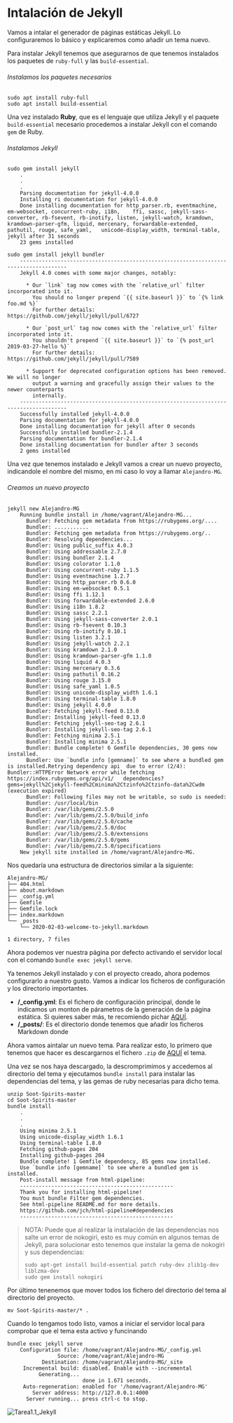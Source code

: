 # Intalación de Jekyll

Vamos a intalar el generador de páginas estáticas Jekyll. Lo configuraremos lo básico y explicaremos como añadir un tema nuevo.

Para instalar Jekyll tenemos que asegurarnos de que tenemos instalados los paquetes de `ruby-full` y las `build-essential`.

###### Instalamos los paquetes necesarios
~~~
sudo apt install ruby-full
sudo apt install build-essential
~~~

Una vez instalado **Ruby**, que es el lenguaje que utiliza Jekyll y el paquete `build-essential` necesario procedemos a instalar Jekyll con el comando `gem` de Ruby.

###### Instalamos Jekyll
~~~
sudo gem install jekyll
    .
    .
    .
    Parsing documentation for jekyll-4.0.0
    Installing ri documentation for jekyll-4.0.0
    Done installing documentation for http_parser.rb, eventmachine, em-websocket, concurrent-ruby, i18n,    ffi, sassc, jekyll-sass-converter, rb-fsevent, rb-inotify, listen, jekyll-watch, kramdown,     kramdown-parser-gfm, liquid, mercenary, forwardable-extended, pathutil, rouge, safe_yaml,   unicode-display_width, terminal-table, jekyll after 31 seconds
    23 gems installed

sudo gem install jekyll bundler
    -------------------------------------------------------------------------------------
    Jekyll 4.0 comes with some major changes, notably:

      * Our `link` tag now comes with the `relative_url` filter incorporated into it.
        You should no longer prepend `{{ site.baseurl }}` to `{% link foo.md %}`
        For further details: https://github.com/jekyll/jekyll/pull/6727

      * Our `post_url` tag now comes with the `relative_url` filter incorporated into it.
        You shouldn't prepend `{{ site.baseurl }}` to `{% post_url 2019-03-27-hello %}`
        For further details: https://github.com/jekyll/jekyll/pull/7589

      * Support for deprecated configuration options has been removed. We will no longer
        output a warning and gracefully assign their values to the newer counterparts
        internally.
    -------------------------------------------------------------------------------------
    Successfully installed jekyll-4.0.0
    Parsing documentation for jekyll-4.0.0
    Done installing documentation for jekyll after 0 seconds
    Successfully installed bundler-2.1.4
    Parsing documentation for bundler-2.1.4
    Done installing documentation for bundler after 3 seconds
    2 gems installed
~~~

Una vez que tenemos instalado e Jekyll vamos a crear un nuevo proyecto, indicandole el nombre del mismo, en mi caso lo voy a llamar `Alejandro-MG`.

###### Creamos un nuevo proyecto
~~~
jekyll new Alejandro-MG
    Running bundle install in /home/vagrant/Alejandro-MG... 
      Bundler: Fetching gem metadata from https://rubygems.org/....
      Bundler: ...........
      Bundler: Fetching gem metadata from https://rubygems.org/..
      Bundler: Resolving dependencies...
      Bundler: Using public_suffix 4.0.3
      Bundler: Using addressable 2.7.0
      Bundler: Using bundler 2.1.4
      Bundler: Using colorator 1.1.0
      Bundler: Using concurrent-ruby 1.1.5
      Bundler: Using eventmachine 1.2.7
      Bundler: Using http_parser.rb 0.6.0
      Bundler: Using em-websocket 0.5.1
      Bundler: Using ffi 1.12.1
      Bundler: Using forwardable-extended 2.6.0
      Bundler: Using i18n 1.8.2
      Bundler: Using sassc 2.2.1
      Bundler: Using jekyll-sass-converter 2.0.1
      Bundler: Using rb-fsevent 0.10.3
      Bundler: Using rb-inotify 0.10.1
      Bundler: Using listen 3.2.1
      Bundler: Using jekyll-watch 2.2.1
      Bundler: Using kramdown 2.1.0
      Bundler: Using kramdown-parser-gfm 1.1.0
      Bundler: Using liquid 4.0.3
      Bundler: Using mercenary 0.3.6
      Bundler: Using pathutil 0.16.2
      Bundler: Using rouge 3.15.0
      Bundler: Using safe_yaml 1.0.5
      Bundler: Using unicode-display_width 1.6.1
      Bundler: Using terminal-table 1.8.0
      Bundler: Using jekyll 4.0.0
      Bundler: Fetching jekyll-feed 0.13.0
      Bundler: Installing jekyll-feed 0.13.0
      Bundler: Fetching jekyll-seo-tag 2.6.1
      Bundler: Installing jekyll-seo-tag 2.6.1
      Bundler: Fetching minima 2.5.1
      Bundler: Installing minima 2.5.1
      Bundler: Bundle complete! 6 Gemfile dependencies, 30 gems now installed.
      Bundler: Use `bundle info [gemname]` to see where a bundled gem is installed.Retrying dependency api  due to error (2/4): Bundler::HTTPError Network error while fetching https://index.rubygems.org/api/v1/   dependencies?gems=jekyll%2Cjekyll-feed%2Cminima%2Ctzinfo%2Ctzinfo-data%2Cwdm (execution expired)
      Bundler: Following files may not be writable, so sudo is needed:
      Bundler: /usr/local/bin
      Bundler: /var/lib/gems/2.5.0
      Bundler: /var/lib/gems/2.5.0/build_info
      Bundler: /var/lib/gems/2.5.0/cache
      Bundler: /var/lib/gems/2.5.0/doc
      Bundler: /var/lib/gems/2.5.0/extensions
      Bundler: /var/lib/gems/2.5.0/gems
      Bundler: /var/lib/gems/2.5.0/specifications
    New jekyll site installed in /home/vagrant/Alejandro-MG. 
~~~

Nos quedaría una estructura de directorios similar a la siguiente:
~~~
Alejandro-MG/
├── 404.html
├── about.markdown
├── _config.yml
├── Gemfile
├── Gemfile.lock
├── index.markdown
└── _posts
    └── 2020-02-03-welcome-to-jekyll.markdown

1 directory, 7 files
~~~

Ahora podemos ver nuestra página por defecto activando el servidor local con el comando `bundle exec jekyll serve`.

Ya tenemos Jekyll instalado y con el proyecto creado, ahora podemos configurarlo a nuestro gusto. Vamos a indicar los ficheros de configuración y los directorio importantes.

* **/_config.yml**: Es el fichero de configuración principal, donde le indicamos un monton de párametros de la generación de la página estática. Si quieres saber más, te recomiendo pichar [AQUÍ](https://jekyllrb.com/docs/configuration/).
* **/_posts/**: Es el directorio donde tenemos que añadir los ficheros Markdown donde 

Ahora vamos aintalar un nuevo tema. Para realizar esto, lo primero que tenemos que hacer es descargarnos el fichero `.zip` de [AQUÍ](http://jekyllthemes.org/) el tema.

Una vez se nos haya descargado, la descromprimimos y accedemos al directorio del tema y ejecutamos `bundle install` para instalar las dependencias del tema, y las gemas de ruby necesarias para dicho tema.

~~~ 
unzip Soot-Spirits-master 
cd Soot-Spirits-master
bundle install
    .
    .
    .
    Using minima 2.5.1
    Using unicode-display_width 1.6.1
    Using terminal-table 1.8.0
    Fetching github-pages 204
    Installing github-pages 204
    Bundle complete! 1 Gemfile dependency, 85 gems now installed.
    Use `bundle info [gemname]` to see where a bundled gem is installed.
    Post-install message from html-pipeline:
    -------------------------------------------------
    Thank you for installing html-pipeline!
    You must bundle Filter gem dependencies.
    See html-pipeline README.md for more details.
    https://github.com/jch/html-pipeline#dependencies
    -------------------------------------------------
~~~


> NOTA: Puede que al realizar la instalación de las dependencias nos salte un error de nokogiri, esto es muy común en algunos temas de Jekyll, para solucionar esto tenemos que instalar la gema de nokogiri y sus dependencias:
>
>~~~
>sudo apt-get install build-essential patch ruby-dev zlib1g-dev liblzma-dev
>sudo gem install nokogiri
>~~~

Por último tenenemos que mover todos los fichero del directorio del tema al directorio del proyecto.

~~~
mv Soot-Spirits-master/* .
~~~

Cuando lo tengamos todo listo, vamos a iniciar el servidor local para comprobar que el tema esta activo y funcinando

~~~
bundle exec jekyll serve
    Configuration file: /home/vagrant/Alejandro-MG/_config.yml
                Source: /home/vagrant/Alejandro-MG
           Destination: /home/vagrant/Alejandro-MG/_site
     Incremental build: disabled. Enable with --incremental
          Generating... 
                        done in 1.671 seconds.
     Auto-regeneration: enabled for '/home/vagrant/Alejandro-MG'
        Server address: http://127.0.0.1:4000
      Server running... press ctrl-c to stop.
~~~

![Tarea1.1_Jekyll](image/Tarea1.1_Jekyll.png)
